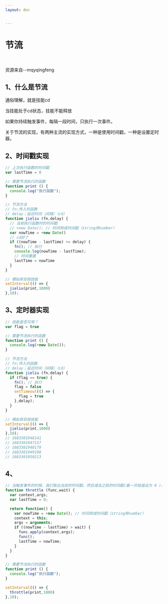 ```yaml
---
layout: doc


---
```


# 节流



<br>

<el-link ref="https://github.com/mqyqingfeng/Blog/issues/26" target="_blank" type="primary">资源来自--mqyqingfeng</el-link>



## 1、什么是节流

通俗理解，就是技能cd

当技能处于cd状态，技能不能释放

如果你持续触发事件，每隔一段时间，只执行一次事件。

关于节流的实现，有两种主流的实现方式，一种是使用时间戳，一种是设置定时器。



## 2、时间戳实现

```js
// 上次执行函数的时间戳
var lastTime = 0

// 需要节流执行的函数
function print () {
  console.log("执行函数");
}

// 节流方法
// fn:传入的函数
// delay；延迟时间（间隔）（cd）
function jieliu (fn,delay) {
  // 当前执行函数时的时间戳
  // +new Date(); // 时间转成时间戳（string转number）
  var nowTime = +new Date()
  // cd好了
  if ((nowTime - lastTime) >= delay) {
    fn(); // 执行
    console.log(nowTime - lastTime);
    // 时间重置
    lastTime = nowTime
  }
}

// 模拟疯狂按技能
setInterval(() => {
  jieliu(print,1000)
},10);
```



## 3、定时器实现

```js
// 技能是否可用？
var flag = true

// 需要节流执行的函数
function print () {
  console.log(+new Date());
}

// 节流方法
// fn:传入的函数
// delay；延迟时间（间隔）（cd）
function jieliu (fn,delay) {
  if (flag == true) {
    fn(); // 执行
    flag = false
    setTimeout(() => {
      flag = true
    },delay);
  }
}

// 模拟疯狂按技能
setInterval(() => {
  jieliu(print,1000)
},10);
// 1683301946141
// 1683301947157
// 1683301948179
// 1683301949198
// 1683301950213
```



## 4、

```js
// 当触发事件的时候，我们取出当前的时间戳，然后减去之前的时间戳(最一开始值设为 0 )，如果大于设置的时间周期，就执行函数，然后更新时间戳为当前的时间戳，如果小于，就不执行。
function throttle (func,wait) {
  var context,args;
  var lastTime = 0;

  return function() {
    var nowTime = +new Date(); // 时间转成时间戳（string转number）
    context = this;
    args = arguments;
    if ((nowTime - lastTime) > wait) {
      func.apply(context,args);
      func();
      lastTime = nowTime;
    }
  }
}

// 需要节流执行的函数
function print () {
  console.log("执行函数");
}

setInterval(() => {
  throttle(print,1000)
},10);
```

